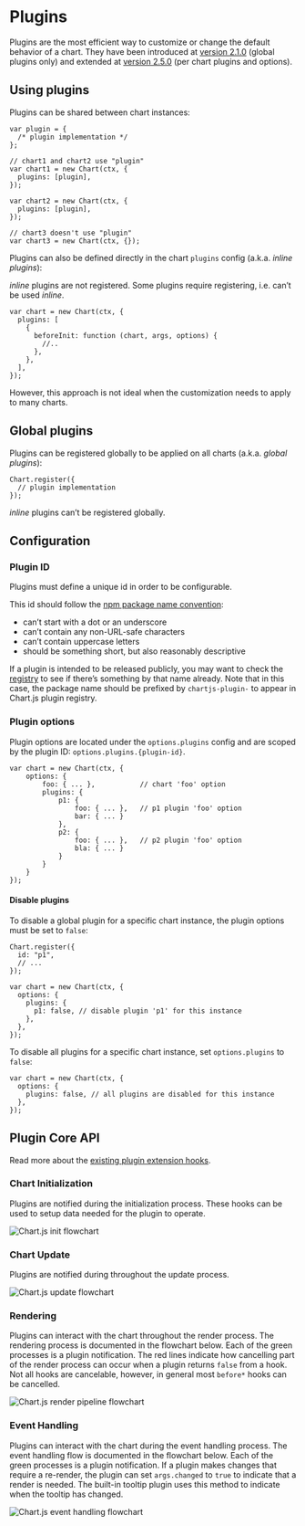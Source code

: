 Plugins
=======

Plugins are the most efficient way to customize or change the default behavior of a chart. They have been introduced at [version 2.1.0](https://github.com/chartjs/Chart.js/releases/tag/2.1.0) (global plugins only) and extended at [version 2.5.0](https://github.com/chartjs/Chart.js/releases/tag/v2.5.0) (per chart plugins and options).

Using plugins
-------------

Plugins can be shared between chart instances:

    var plugin = {
      /* plugin implementation */
    };

    // chart1 and chart2 use "plugin"
    var chart1 = new Chart(ctx, {
      plugins: [plugin],
    });

    var chart2 = new Chart(ctx, {
      plugins: [plugin],
    });

    // chart3 doesn't use "plugin"
    var chart3 = new Chart(ctx, {});

Plugins can also be defined directly in the chart `plugins` config (a.k.a. *inline plugins*):

*inline* plugins are not registered. Some plugins require registering, i.e. can’t be used *inline*.

    var chart = new Chart(ctx, {
      plugins: [
        {
          beforeInit: function (chart, args, options) {
            //..
          },
        },
      ],
    });

However, this approach is not ideal when the customization needs to apply to many charts.

Global plugins
--------------

Plugins can be registered globally to be applied on all charts (a.k.a. *global plugins*):

    Chart.register({
      // plugin implementation
    });

*inline* plugins can’t be registered globally.

Configuration
-------------

### Plugin ID

Plugins must define a unique id in order to be configurable.

This id should follow the [npm package name convention](https://docs.npmjs.com/files/package.json#name):

-   can’t start with a dot or an underscore
-   can’t contain any non-URL-safe characters
-   can’t contain uppercase letters
-   should be something short, but also reasonably descriptive

If a plugin is intended to be released publicly, you may want to check the [registry](https://www.npmjs.com/search?q=chartjs-plugin-) to see if there’s something by that name already. Note that in this case, the package name should be prefixed by `chartjs-plugin-` to appear in Chart.js plugin registry.

### Plugin options

Plugin options are located under the `options.plugins` config and are scoped by the plugin ID: `options.plugins.{plugin-id}`.

    var chart = new Chart(ctx, {
        options: {
            foo: { ... },           // chart 'foo' option
            plugins: {
                p1: {
                    foo: { ... },   // p1 plugin 'foo' option
                    bar: { ... }
                },
                p2: {
                    foo: { ... },   // p2 plugin 'foo' option
                    bla: { ... }
                }
            }
        }
    });

#### Disable plugins

To disable a global plugin for a specific chart instance, the plugin options must be set to `false`:

    Chart.register({
      id: "p1",
      // ...
    });

    var chart = new Chart(ctx, {
      options: {
        plugins: {
          p1: false, // disable plugin 'p1' for this instance
        },
      },
    });

To disable all plugins for a specific chart instance, set `options.plugins` to `false`:

    var chart = new Chart(ctx, {
      options: {
        plugins: false, // all plugins are disabled for this instance
      },
    });

Plugin Core API
---------------

Read more about the [existing plugin extension hooks](../api/interfaces/plugin).

### Chart Initialization

Plugins are notified during the initialization process. These hooks can be used to setup data needed for the plugin to operate.

![Chart.js init flowchart](./init_flowchart.png)

### Chart Update

Plugins are notified during throughout the update process.

![Chart.js update flowchart](./update_flowchart.png)

### Rendering

Plugins can interact with the chart throughout the render process. The rendering process is documented in the flowchart below. Each of the green processes is a plugin notification. The red lines indicate how cancelling part of the render process can occur when a plugin returns `false` from a hook. Not all hooks are cancelable, however, in general most `before*` hooks can be cancelled.

![Chart.js render pipeline flowchart](./render_flowchart.png)

### Event Handling

Plugins can interact with the chart during the event handling process. The event handling flow is documented in the flowchart below. Each of the green processes is a plugin notification. If a plugin makes changes that require a re-render, the plugin can set `args.changed` to `true` to indicate that a render is needed. The built-in tooltip plugin uses this method to indicate when the tooltip has changed.

![Chart.js event handling flowchart](./event_flowchart.png)
